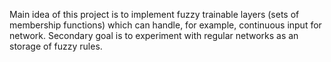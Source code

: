 Main idea of this project is to implement fuzzy trainable layers (sets of membership functions) which can handle, for example, continuous input for network. 
Secondary goal is to experiment with regular networks as an storage of fuzzy rules.

